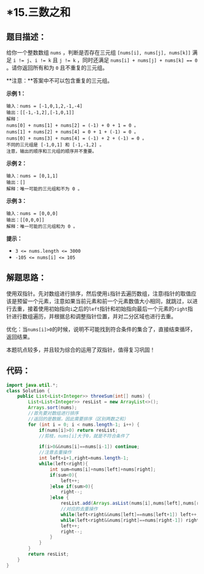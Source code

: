 # *15.三数之和

## 题目描述：

给你一个整数数组 `nums` ，判断是否存在三元组 `[nums[i], nums[j], nums[k]]` 满足 `i != j`、`i != k` 且 `j != k` ，同时还满足 `nums[i] + nums[j] + nums[k] == 0` 。请你返回所有和为 `0` 且不重复的三元组。

**注意：**答案中不可以包含重复的三元组。

**示例 1：**

```
输入：nums = [-1,0,1,2,-1,-4]
输出：[[-1,-1,2],[-1,0,1]]
解释：
nums[0] + nums[1] + nums[2] = (-1) + 0 + 1 = 0 。
nums[1] + nums[2] + nums[4] = 0 + 1 + (-1) = 0 。
nums[0] + nums[3] + nums[4] = (-1) + 2 + (-1) = 0 。
不同的三元组是 [-1,0,1] 和 [-1,-1,2] 。
注意，输出的顺序和三元组的顺序并不重要。
```

**示例 2：**

```
输入：nums = [0,1,1]
输出：[]
解释：唯一可能的三元组和不为 0 。
```

**示例 3：**

```
输入：nums = [0,0,0]
输出：[[0,0,0]]
解释：唯一可能的三元组和为 0 。
```

**提示：**

- `3 <= nums.length <= 3000`
- `-105 <= nums[i] <= 105`

## 解题思路：

使用双指针。先对数组进行排序，然后使用`i`指针去遍历数组，注意i指针的取值应该是预留一个元素，注意如果当前元素和前一个元素数值大小相同，就跳过，以进行去重，接着使用初始指向`i`之后的`left`指针和初始指向最后一个元素的`right`指针进行数组遍历，并根据总和调整指针位置，并对二分区域也进行去重。

优化：当`nums[i]>0`的时候，说明不可能找到符合条件的集合了，直接结束循环，返回结果。

本题坑点较多，并且较为综合的运用了双指针，值得复习巩固！

## 代码：

```java
import java.util.*;
class Solution {
    public List<List<Integer>> threeSum(int[] nums) {
        List<List<Integer>> resList = new ArrayList<>();
        Arrays.sort(nums);
        //首先要对数组进行排序
        //返回的是数据，因此需要排序（区别两数之和）
        for (int i = 0; i < nums.length-1; i++) {
            if(nums[i]>0) return resList;
            //剪枝，nums[i]大于0，就是不符合条件了

            if(i>0&&nums[i]==nums[i-1]) continue;
            //注意去重操作
            int left=i+1,right=nums.length-1;
            while(left<right){
                int sum=nums[i]+nums[left]+nums[right];
                if(sum<0){
                    left++;
                }else if(sum>0){
                    right--;
                }else {
                    resList.add(Arrays.asList(nums[i],nums[left],nums[right]));
                    //对应的去重操作
                    while(left<right&&nums[left]==nums[left+1]) left++;
                    while(left<right&&nums[right]==nums[right-1]) right--;
                    left++;
                    right--;
                }
            }
        }
        return resList;
    }
}
```

